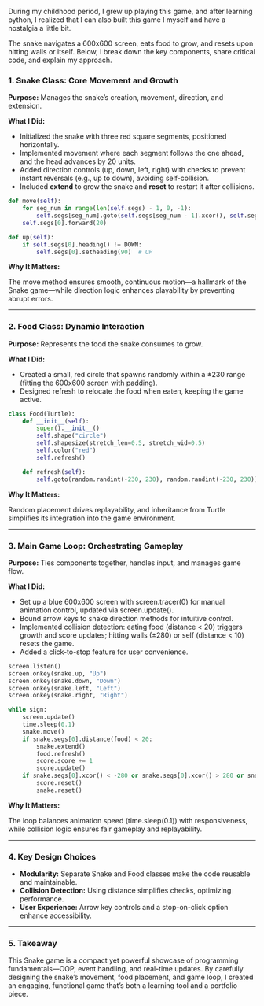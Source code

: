 During my childhood period, I grew up playing this game, and after learning python, I realized that I can also built this game I myself and have a nostalgia a little bit. 

The snake navigates a 600x600 screen, eats food to grow, and resets upon hitting walls or itself. Below, I break down the key components, share critical code, and explain my approach.

### 1. Snake Class: Core Movement and Growth

**Purpose:** Manages the snake’s creation, movement, direction, and extension.

**What I Did:**

- Initialized the snake with three red square segments, positioned horizontally.
- Implemented movement where each segment follows the one ahead, and the head advances by 20 units.
- Added direction controls (up, down, left, right) with checks to prevent instant reversals (e.g., up to down), avoiding self-collision.
- Included **extend** to grow the snake and **reset** to restart it after collisions.

```python
def move(self):
    for seg_num in range(len(self.segs) - 1, 0, -1):
        self.segs[seg_num].goto(self.segs[seg_num - 1].xcor(), self.segs[seg_num - 1].ycor())
    self.segs[0].forward(20)

def up(self):
    if self.segs[0].heading() != DOWN:
        self.segs[0].setheading(90)  # UP
```

**Why It Matters:**

The move method ensures smooth, continuous motion—a hallmark of the Snake game—while direction logic enhances playability by preventing abrupt errors.

---

### 2. Food Class: Dynamic Interaction

**Purpose:** Represents the food the snake consumes to grow.

**What I Did:**

- Created a small, red circle that spawns randomly within a ±230 range (fitting the 600x600 screen with padding).
- Designed refresh to relocate the food when eaten, keeping the game active.

```python
class Food(Turtle):
    def __init__(self):
        super().__init__()
        self.shape("circle")
        self.shapesize(stretch_len=0.5, stretch_wid=0.5)
        self.color("red")
        self.refresh()

    def refresh(self):
        self.goto(random.randint(-230, 230), random.randint(-230, 230))
```

**Why It Matters:**

Random placement drives replayability, and inheritance from Turtle simplifies its integration into the game environment.

---

### 3. Main Game Loop: Orchestrating Gameplay

**Purpose:** Ties components together, handles input, and manages game flow.

**What I Did:**

- Set up a blue 600x600 screen with screen.tracer(0) for manual animation control, updated via screen.update().
- Bound arrow keys to snake direction methods for intuitive control.
- Implemented collision detection: eating food (distance < 20) triggers growth and score updates; hitting walls (±280) or self (distance < 10) resets the game.
- Added a click-to-stop feature for user convenience.

```python
screen.listen()
screen.onkey(snake.up, "Up")
screen.onkey(snake.down, "Down")
screen.onkey(snake.left, "Left")
screen.onkey(snake.right, "Right")

while sign:
    screen.update()
    time.sleep(0.1)
    snake.move()
    if snake.segs[0].distance(food) < 20:
        snake.extend()
        food.refresh()
        score.score += 1
        score.update()
    if snake.segs[0].xcor() < -280 or snake.segs[0].xcor() > 280 or snake.segs[0].ycor() < -280 or snake.segs[0].ycor() > 280:
        score.reset()
        snake.reset()
```

**Why It Matters:**

The loop balances animation speed (time.sleep(0.1)) with responsiveness, while collision logic ensures fair gameplay and replayability.

---

### 4. Key Design Choices

- **Modularity:** Separate Snake and Food classes make the code reusable and maintainable.
- **Collision Detection:** Using distance simplifies checks, optimizing performance.
- **User Experience:** Arrow key controls and a stop-on-click option enhance accessibility.

---

### 5. Takeaway

This Snake game is a compact yet powerful showcase of programming fundamentals—OOP, event handling, and real-time updates. By carefully designing the snake’s movement, food placement, and game loop, I created an engaging, functional game that’s both a learning tool and a portfolio piece.
